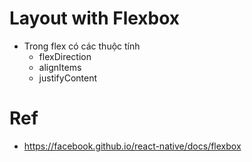 # Layout with Flexbox
* Trong flex có các thuộc tính
    * flexDirection
    * alignItems
    * justifyContent

# Ref
* https://facebook.github.io/react-native/docs/flexbox